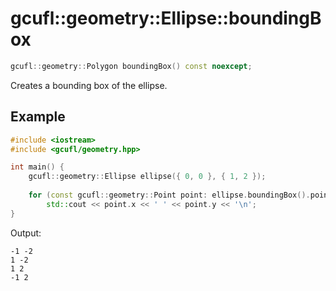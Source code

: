 # gcufl::geometry::Ellipse::boundingBox
```cpp
gcufl::geometry::Polygon boundingBox() const noexcept;
```
Creates a bounding box of the ellipse.
## Example
```cpp
#include <iostream>
#include <gcufl/geometry.hpp>

int main() {
	gcufl::geometry::Ellipse ellipse({ 0, 0 }, { 1, 2 });
	
	for (const gcufl::geometry::Point point: ellipse.boundingBox().points)
		std::cout << point.x << ' ' << point.y << '\n';
}
```
Output:
```
-1 -2
1 -2
1 2
-1 2
```
